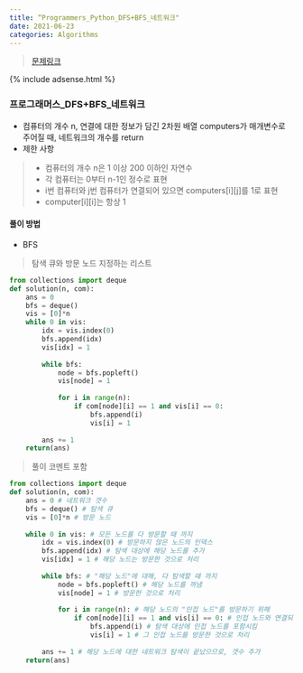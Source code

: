 ```yaml
---
title: “Programmers_Python_DFS+BFS_네트워크"
date: 2021-06-23
categories: Algorithms
---
```

> [문제링크](https://programmers.co.kr/learn/courses/30/lessons/43162)

{% include adsense.html %}

### 프로그래머스_DFS+BFS_네트워크


- 컴퓨터의 개수 n, 연결에 대한 정보가 담긴 2차원 배열 computers가 매개변수로 주어질 때, 네트워크의 개수를 return
- 제한 사항
> - 컴퓨터의 개수 n은 1 이상 200 이하인 자연수
> - 각 컴퓨터는 0부터 n-1인 정수로 표현
> - i번 컴퓨터와 j번 컴퓨터가 연결되어 있으면 computers[i][j]를 1로 표현
> - computer[i][i]는 항상 1

#### 풀이 방법
- BFS 
> 탐색 큐와 방문 노드 지정하는 리스트

```python
from collections import deque
def solution(n, com):
    ans = 0
    bfs = deque()
    vis = [0]*n
    while 0 in vis:
        idx = vis.index(0)
        bfs.append(idx)
        vis[idx] = 1 
        
        while bfs: 
            node = bfs.popleft()
            vis[node] = 1
            
            for i in range(n):
                if com[node][i] == 1 and vis[i] == 0: 
                    bfs.append(i)
                    vis[i] = 1
                    
        ans += 1 
    return(ans)
```

> 풀이 코멘트 포함


```python
from collections import deque
def solution(n, com):
    ans = 0 # 네트워크 갯수
    bfs = deque() # 탐색 큐
    vis = [0]*n # 방문 노드
    
    while 0 in vis: # 모든 노드를 다 방문할 때 까지
        idx = vis.index(0) # 방문하지 않은 노드의 인덱스
        bfs.append(idx) # 탐색 대상에 해당 노드를 추가
        vis[idx] = 1 # 해당 노드는 방문한 것으로 처리
        
        while bfs: # "해당 노드"에 대해, 다 탐색할 때 까지
            node = bfs.popleft() # 해당 노드를 꺼냄
            vis[node] = 1 # 방문한 것으로 처리
            
            for i in range(n): # 해당 노드의 "인접 노드"를 방문하기 위해
                if com[node][i] == 1 and vis[i] == 0: # 인접 노드와 연결되어있고, 그 인접노드를 방문하지 않았다면
                    bfs.append(i) # 탐색 대상에 인접 노드를 포함시킴
                    vis[i] = 1 # 그 인접 노드를 방문한 것으로 처리
                    
        ans += 1 # 해당 노드에 대한 네트워크 탐색이 끝났으므로, 갯수 추가
    return(ans)
```
